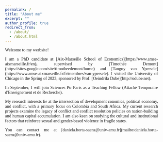 ```yaml
---
permalink: /
title: "About me"
excerpt: ""
author_profile: true
redirect_from: 
  - /about/
  - /about.html
---
```



<p style="text-align: justify; font-family: 'Bitter'">
Welcome to my werbsite!
</p> 

<p style="text-align: justify; font-family: 'Bitter'">
I am a PhD candidate at [Aix-Marseille School of Economics](https://www.amse-aixmarseille.fr/en), supervised by [Timothée Demont](https://sites.google.com/site/timotheedemont/home) and [Tanguy van Ypersele](https://www.amse-aixmarseille.fr/fr/membres/van-ypersele). I visited the University of Chicago in the Spring of 2023, sponsored by Prof. [Oeindrila Dube](http://odube.net). 
</p>
 
<p style="text-align: justify; font-family: 'Bitter'">
In September, I will join Sciences Po Paris as a  Teaching Fellow (Attaché Temporaire d'Enseignement et de Recherche).
</p>

<p style="text-align: justify; font-family: 'Bitter'">
My research interests lie at the intersection of development conomics, political economy, and conflict, with a primary focus on Colombia and South Africa. My current research projects examine the legacy of conflict and conflict resolution policies on nation-building and human capital accumulation. I am also keen on studying the cultural and institutional factors that reinforce sexual and gender-based violence in fragile states.
</p>
 
<p style="text-align: justify; font-family: 'Bitter'">
You can contact me at [daniela.horta-saenz@univ-amu.fr](mailto:daniela.horta-saenz@univ-amu.fr).
</p>
 





